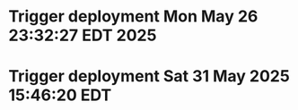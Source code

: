 # Trigger deployment Mon May 26 23:32:27 EDT 2025
# Trigger deployment Sat 31 May 2025 15:46:20 EDT

